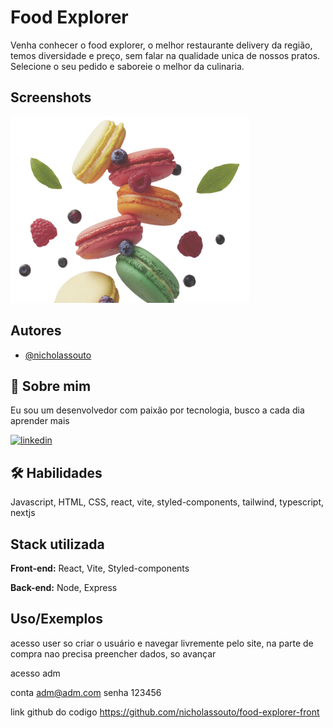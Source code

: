 
# Food Explorer

Venha conhecer o food explorer, o melhor restaurante delivery da região, temos diversidade e preço, sem falar na qualidade unica de nossos pratos. Selecione o seu pedido e saboreie o melhor da culinaria.
## Screenshots

![App Screenshot](./src/assets/foods.png)


## Autores

- [@nicholassouto](https://www.github.com/nicholassouto)


## 🚀 Sobre mim
Eu sou um desenvolvedor com paixão por tecnologia, busco a cada dia aprender mais



[![linkedin](https://img.shields.io/badge/linkedin-0A66C2?style=for-the-badge&logo=linkedin&logoColor=white)](https://www.linkedin.com/in/nicholassouto/)


## 🛠 Habilidades
Javascript, HTML, CSS, react, vite, styled-components, tailwind, typescript, nextjs


## Stack utilizada

**Front-end:** React, Vite, Styled-components

**Back-end:** Node, Express


## Uso/Exemplos

acesso user
so criar o usuário e navegar livremente pelo site, na parte de compra nao precisa preencher dados, so avançar

acesso adm

conta adm@adm.com
senha 123456

link github do codigo
https://github.com/nicholassouto/food-explorer-front

